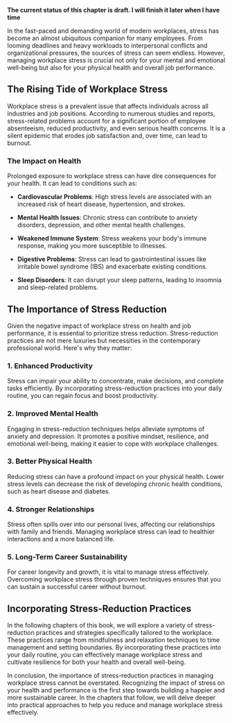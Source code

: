 **The current status of this chapter is draft. I will finish it later when I have time**

In the fast-paced and demanding world of modern workplaces, stress has become an almost ubiquitous companion for many employees. From looming deadlines and heavy workloads to interpersonal conflicts and organizational pressures, the sources of stress can seem endless. However, managing workplace stress is crucial not only for your mental and emotional well-being but also for your physical health and overall job performance.

The Rising Tide of Workplace Stress
-----------------------------------

Workplace stress is a prevalent issue that affects individuals across all industries and job positions. According to numerous studies and reports, stress-related problems account for a significant portion of employee absenteeism, reduced productivity, and even serious health concerns. It is a silent epidemic that erodes job satisfaction and, over time, can lead to burnout.

### The Impact on Health

Prolonged exposure to workplace stress can have dire consequences for your health. It can lead to conditions such as:

* **Cardiovascular Problems**: High stress levels are associated with an increased risk of heart disease, hypertension, and strokes.

* **Mental Health Issues**: Chronic stress can contribute to anxiety disorders, depression, and other mental health challenges.

* **Weakened Immune System**: Stress weakens your body's immune response, making you more susceptible to illnesses.

* **Digestive Problems**: Stress can lead to gastrointestinal issues like irritable bowel syndrome (IBS) and exacerbate existing conditions.

* **Sleep Disorders**: It can disrupt your sleep patterns, leading to insomnia and sleep-related problems.

The Importance of Stress Reduction
----------------------------------

Given the negative impact of workplace stress on health and job performance, it is essential to prioritize stress reduction. Stress-reduction practices are not mere luxuries but necessities in the contemporary professional world. Here's why they matter:

### 1. Enhanced Productivity

Stress can impair your ability to concentrate, make decisions, and complete tasks efficiently. By incorporating stress-reduction practices into your daily routine, you can regain focus and boost productivity.

### 2. Improved Mental Health

Engaging in stress-reduction techniques helps alleviate symptoms of anxiety and depression. It promotes a positive mindset, resilience, and emotional well-being, making it easier to cope with workplace challenges.

### 3. Better Physical Health

Reducing stress can have a profound impact on your physical health. Lower stress levels can decrease the risk of developing chronic health conditions, such as heart disease and diabetes.

### 4. Stronger Relationships

Stress often spills over into our personal lives, affecting our relationships with family and friends. Managing workplace stress can lead to healthier interactions and a more balanced life.

### 5. Long-Term Career Sustainability

For career longevity and growth, it is vital to manage stress effectively. Overcoming workplace stress through proven techniques ensures that you can sustain a successful career without burnout.

Incorporating Stress-Reduction Practices
----------------------------------------

In the following chapters of this book, we will explore a variety of stress-reduction practices and strategies specifically tailored to the workplace. These practices range from mindfulness and relaxation techniques to time management and setting boundaries. By incorporating these practices into your daily routine, you can effectively manage workplace stress and cultivate resilience for both your health and overall well-being.

In conclusion, the importance of stress-reduction practices in managing workplace stress cannot be overstated. Recognizing the impact of stress on your health and performance is the first step towards building a happier and more sustainable career. In the chapters that follow, we will delve deeper into practical approaches to help you reduce and manage workplace stress effectively.
